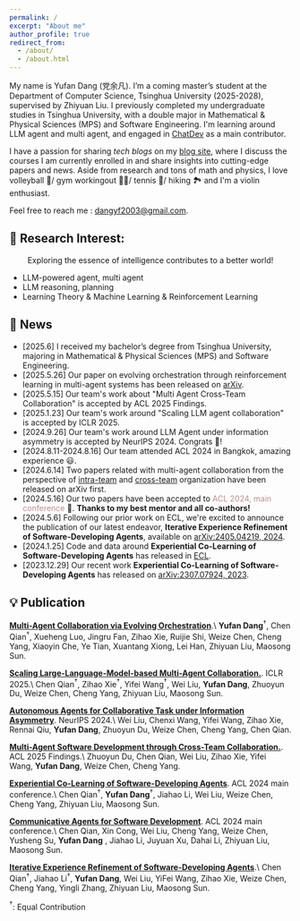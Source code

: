 ```yaml
---
permalink: /
excerpt: "About me"
author_profile: true
redirect_from: 
  - /about/
  - /about.html
---
```


  My name is Yufan Dang (党余凡). I’m a coming master’s student at the Department of Computer Science, Tsinghua University (2025-2028), supervised by Zhiyuan Liu. I previously completed my undergraduate studies in Tsinghua University, with a double major in Mathematical & Physical Sciences (MPS) and Software Engineering.
  I'm learning around LLM agent and multi agent, and engaged in [ChatDev](https://github.com/OpenBMB/ChatDev) as a main contributor. 

  <!-- Holding a strong conviction that "Exploring the essence of intelligence will broaden the boundaries of cognition and contribute to a better world" I am currently strategizing to commence **a Ph.D. journey specializing in NLP/LLM/ML/DL**. My goal is to advance my academic pursuits, with the anticipated initiation of this endeavor **in the fall of 2025**.\\ -->
  
  I have a passion for sharing _tech blogs_ on my [blog site](https://cuddly-athlete-ff1.notion.site/NA-Wen-s-blog-6efd65e06b934c369ba0f0ad7901c4f8), where I discuss the courses I am currently enrolled in and share insights into cutting-edge papers and news. Aside from research and tons of math and physics, I love volleyball 🏐/ gym workingout 🏋️‍♀️/ tennis 🎾/ hiking 🏞️ and I'm a violin enthusiast.

  
  Feel free to reach me : [dangyf2003@gmail.com](mailto:dangyf2003@gmail.com). 
  <!-- I’m currently in Shanghai (from July 10 to around August 14, 2025), and always happy to chat over coffee — just drop me a message! -->

## 🧩 Research Interest:
<div align="center">
Exploring the essence of intelligence contributes to a better world!
</div>

- LLM-powered agent, multi agent
- LLM reasoning, planning
- Learning Theory & Machine Learning & Reinforcement Learning

## 🍺 News
- [2025.6] I received my bachelor’s degree from Tsinghua University, majoring in Mathematical & Physical Sciences (MPS) and Software Engineering. 
- [2025.5.26] Our paper on evolving orchestration through reinforcement learning in multi-agent systems has been released on [arXiv](https://arxiv.org/abs/2505.19591).
- [2025.5.15] Our team's work about "Multi Agent Cross-Team Collaboration" is accepted by ACL 2025 Findings.
- [2025.1.23] Our team's work around "Scaling LLM agent collaboration" is accepted by ICLR 2025.
- [2024.9.26] Our team's work around LLM Agent under information asymmetry is accepted by NeurIPS 2024. Congrats 🥳!
- [2024.8.11-2024.8.16] Our team attended ACL 2024 in Bangkok, amazing experience 😃.
- [2024.6.14] Two papers related with multi-agent collaboration from the perspective of [intra-team](https://arxiv.org/abs/2406.07155v1) and [cross-team](https://arxiv.org/abs/2406.08979) organization have been released on arXiv first.
- [2024.5.16] Our two papers have been accepted to <font color="RosyBrown">ACL 2024, main conference</font> 🥳. **Thanks to my best mentor and all co-authors!**
- [2024.5.6]  Following our prior work on ECL, we're excited to announce the publication of our latest endeavor, **Iterative Experience Refinement of Software-Developing Agents**, available on [arXiv:2405.04219, 2024](https://arxiv.org/abs/2405.04219). 
- [2024.1.25]  Code and data around **Experiential Co-Learning of Software-Developing Agents** has released in [ECL](https://github.com/OpenBMB/ChatDev/blob/main/wiki.md#experiential-co-learning-guide). 
- [2023.12.29]  Our recent work **Experiential Co-Learning of Software-Developing Agents** has released on [arXiv:2307.07924, 2023](https://arxiv.org/abs/2307.07924). 

## 💡 Publication
**[Multi-Agent Collaboration via Evolving Orchestration](https://arxiv.org/abs/2505.19591)**.\\
**Yufan Dang**$^{†}$, Chen Qian$^{†}$, Xueheng Luo, Jingru Fan, Zihao Xie, Ruijie Shi, Weize Chen, Cheng Yang, Xiaoyin Che, Ye Tian, Xuantang Xiong, Lei Han, Zhiyuan Liu, Maosong Sun.

**[Scaling Large-Language-Model-based Multi-Agent Collaboration.](https://arxiv.org/abs/2406.07155v1)**. ICLR 2025.\\
Chen Qian$^{†}$, Zihao Xie$^{†}$, Yifei Wang$^{†}$, Wei Liu, **Yufan Dang**, Zhuoyun Du, Weize Chen, Cheng Yang, Zhiyuan Liu, Maosong Sun.


**[Autonomous Agents for Collaborative Task under Information Asymmetry](https://arxiv.org/abs/2406.14928)**. NeurIPS 2024.\\
Wei Liu, Chenxi Wang, Yifei Wang, Zihao Xie, Rennai Qiu, **Yufan Dang**, Zhuoyun Du, Weize Chen, Cheng Yang, Chen Qian.

**[Multi-Agent Software Development through Cross-Team Collaboration.](https://arxiv.org/abs/2406.08979)**. ACL 2025 Findings.\\
Zhuoyun Du, Chen Qian, Wei Liu, Zihao Xie, Yifei Wang, **Yufan Dang**, Weize Chen, Cheng Yang.


**[Experiential Co-Learning of Software-Developing Agents](https://arxiv.org/abs/2312.17025)**. ACL 2024 main conference.\\
Chen Qian$^{†}$, **Yufan Dang**$^{†}$, Jiahao Li, Wei Liu, Weize Chen, Cheng Yang, Zhiyuan Liu, Maosong Sun.

**[Communicative Agents for Software Development](https://arxiv.org/abs/2307.07924)**. ACL 2024 main conference.\\
Chen Qian, Xin Cong, Wei Liu, Cheng Yang, Weize Chen, Yusheng Su, **Yufan Dang** , Jiahao Li, Juyuan Xu, Dahai Li, Zhiyuan Liu, Maosong Sun.

**[Iterative Experience Refinement of Software-Developing Agents](https://arxiv.org/abs/2405.04219)**.\\
Chen Qian$^{†}$, Jiahao Li$^{†}$, **Yufan Dang**, Wei Liu, YiFei Wang, Zihao Xie, Weize Chen, Cheng Yang, Yingli Zhang, Zhiyuan Liu, Maosong Sun.

$^{†}$: Equal Contribution